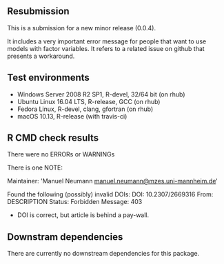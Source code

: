 ## Resubmission

This is a submission for a new minor release (0.0.4). 

It includes a very important error message for people that want to use models
with factor variables. 
It refers to a related issue on github that presents a workaround.


## Test environments

* Windows Server 2008 R2 SP1, R-devel, 32/64 bit (on rhub)
* Ubuntu Linux 16.04 LTS, R-release, GCC (on rhub)
* Fedora Linux, R-devel, clang, gfortran (on rhub)
* macOS 10.13, R-release (with travis-ci)


## R CMD check results
There were no ERRORs or WARNINGs

There is one NOTE:

Maintainer: 'Manuel Neumann <manuel.neumann@mzes.uni-mannheim.de>'

  Found the following (possibly) invalid DOIs:
    DOI: 10.2307/2669316
      From: DESCRIPTION
      Status: Forbidden
      Message: 403

* DOI is correct, but article is behind a pay-wall.


## Downstram dependencies
There are currently no downstream dependencies for this package.
